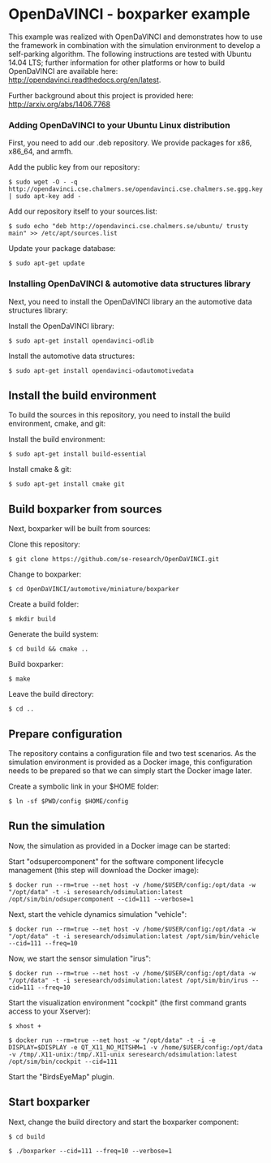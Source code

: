 # OpenDaVINCI - boxparker example

This example was realized with OpenDaVINCI and demonstrates how to use the
framework in combination with the simulation environment to develop a
self-parking algorithm. The following instructions are tested with Ubuntu
14.04 LTS; further information for other platforms or how to build
OpenDaVINCI are available here: http://opendavinci.readthedocs.org/en/latest.

Further background about this project is provided here: http://arxiv.org/abs/1406.7768


### Adding OpenDaVINCI to your Ubuntu Linux distribution

First, you need to add our .deb repository. We provide packages for x86,
x86_64, and armfh.

Add the public key from our repository:

    $ sudo wget -O - -q http://opendavinci.cse.chalmers.se/opendavinci.cse.chalmers.se.gpg.key | sudo apt-key add -

Add our repository itself to your sources.list:

    $ sudo echo "deb http://opendavinci.cse.chalmers.se/ubuntu/ trusty main" >> /etc/apt/sources.list

Update your package database:

    $ sudo apt-get update



### Installing OpenDaVINCI & automotive data structures library

Next, you need to install the OpenDaVINCI library an the automotive data
structures library: 

Install the OpenDaVINCI library:

    $ sudo apt-get install opendavinci-odlib

Install the automotive data structures:

    $ sudo apt-get install opendavinci-odautomotivedata



## Install the build environment

To build the sources in this repository, you need to install the
build environment, cmake, and git:

Install the build environment:

    $ sudo apt-get install build-essential

Install cmake & git:

    $ sudo apt-get install cmake git



## Build boxparker from sources

Next, boxparker will be built from sources:

Clone this repository:

    $ git clone https://github.com/se-research/OpenDaVINCI.git

Change to boxparker:

    $ cd OpenDaVINCI/automotive/miniature/boxparker

Create a build folder:

    $ mkdir build

Generate the build system:

    $ cd build && cmake ..

Build boxparker:

    $ make

Leave the build directory:

    $ cd ..



## Prepare configuration

The repository contains a configuration file and two test scenarios. As the
simulation environment is provided as a Docker image, this configuration
needs to be prepared so that we can simply start the Docker image later.

Create a symbolic link in your $HOME folder:

    $ ln -sf $PWD/config $HOME/config



## Run the simulation

Now, the simulation as provided in a Docker image can be started:

Start "odsupercomponent" for the software component lifecycle management (this step will download the Docker image):

    $ docker run --rm=true --net host -v /home/$USER/config:/opt/data -w "/opt/data" -t -i seresearch/odsimulation:latest /opt/sim/bin/odsupercomponent --cid=111 --verbose=1

Next, start the vehicle dynamics simulation "vehicle":

    $ docker run --rm=true --net host -v /home/$USER/config:/opt/data -w "/opt/data" -t -i seresearch/odsimulation:latest /opt/sim/bin/vehicle --cid=111 --freq=10

Now, we start the sensor simulation "irus":

    $ docker run --rm=true --net host -v /home/$USER/config:/opt/data -w "/opt/data" -t -i seresearch/odsimulation:latest /opt/sim/bin/irus --cid=111 --freq=10

Start the visualization environment "cockpit" (the first command grants access to your Xserver):

    $ xhost +

    $ docker run --rm=true --net host -w "/opt/data" -t -i -e DISPLAY=$DISPLAY -e QT_X11_NO_MITSHM=1 -v /home/$USER/config:/opt/data -v /tmp/.X11-unix:/tmp/.X11-unix seresearch/odsimulation:latest /opt/sim/bin/cockpit --cid=111

Start the "BirdsEyeMap" plugin.



## Start boxparker

Next, change the build directory and start the boxparker component:

    $ cd build

    $ ./boxparker --cid=111 --freq=10 --verbose=1


